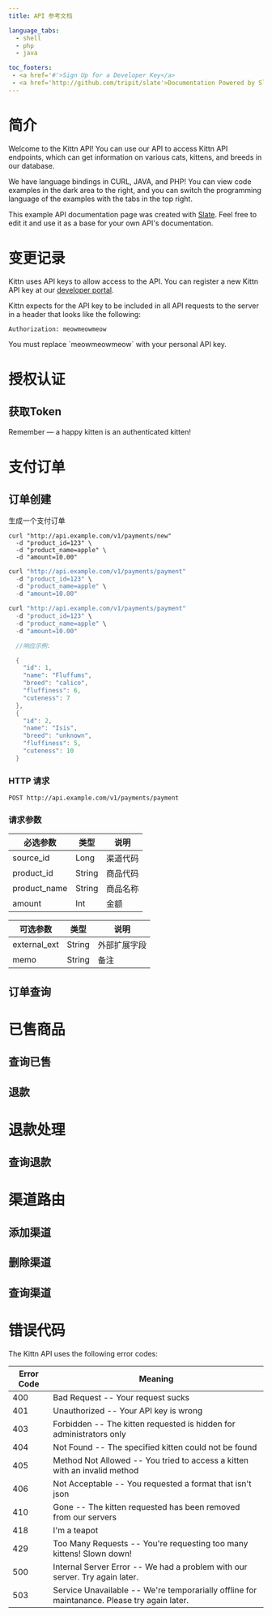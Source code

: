 ```yaml
---
title: API 参考文档

language_tabs:
  - shell
  - php
  - java

toc_footers:
 - <a href='#'>Sign Up for a Developer Key</a>
 - <a href='http://github.com/tripit/slate'>Documentation Powered by Slate</a>
---
```


# 简介

Welcome to the Kittn API! You can use our API to access Kittn API endpoints, which can get information on various cats, kittens, and breeds in our database.

We have language bindings in CURL, JAVA, and PHP! You can view code examples in the dark area to the right, and you can switch the programming language of the examples with the tabs in the top right.

This example API documentation page was created with [Slate](http://github.com/tripit/slate). Feel free to edit it and use it as a base for your own API's documentation.

# 变更记录

Kittn uses API keys to allow access to the API. You can register a new Kittn API key at our [developer portal](http://example.com/developers).

Kittn expects for the API key to be included in all API requests to the server in a header that looks like the following:

`Authorization: meowmeowmeow`

<aside class="notice">
You must replace `meowmeowmeow` with your personal API key.
</aside>

# 授权认证

## 获取Token
<aside class="success">
Remember — a happy kitten is an authenticated kitten!
</aside>

# 支付订单
## 订单创建
生成一个支付订单

```shell
curl "http://api.example.com/v1/payments/new"
  -d "product_id=123" \
  -d "product_name=apple" \
  -d "amount=10.00"
```

```php
curl "http://api.example.com/v1/payments/payment"
  -d "product_id=123" \
  -d "product_name=apple" \
  -d "amount=10.00"
```

```java
curl "http://api.example.com/v1/payments/payment"
  -d "product_id=123" \
  -d "product_name=apple" \
  -d "amount=10.00"

  //响应示例:

  {
    "id": 1,
    "name": "Fluffums",
    "breed": "calico",
    "fluffiness": 6,
    "cuteness": 7
  },
  {
    "id": 2,
    "name": "Isis",
    "breed": "unknown",
    "fluffiness": 5,
    "cuteness": 10
  }

```


### HTTP 请求

`POST http://api.example.com/v1/payments/payment`

### 请求参数

必选参数 | 类型 | 说明
--------- | ------- | -----------
source_id | Long | 渠道代码
product_id | String | 商品代码
product_name | String | 商品名称
amount | Int | 金额


可选参数 | 类型 | 说明
--------- | ------- | -----------
external_ext | String | 外部扩展字段
memo | String | 备注


## 订单查询
# 已售商品
## 查询已售
## 退款
# 退款处理
## 查询退款
# 渠道路由
## 添加渠道
## 删除渠道
## 查询渠道
# 错误代码

The Kittn API uses the following error codes:


Error Code | Meaning
---------- | -------
400 | Bad Request -- Your request sucks
401 | Unauthorized -- Your API key is wrong
403 | Forbidden -- The kitten requested is hidden for administrators only
404 | Not Found -- The specified kitten could not be found
405 | Method Not Allowed -- You tried to access a kitten with an invalid method
406 | Not Acceptable -- You requested a format that isn't json
410 | Gone -- The kitten requested has been removed from our servers
418 | I'm a teapot
429 | Too Many Requests -- You're requesting too many kittens! Slown down!
500 | Internal Server Error -- We had a problem with our server. Try again later.
503 | Service Unavailable -- We're temporarially offline for maintanance. Please try again later.
